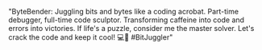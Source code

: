 "ByteBender: Juggling bits and bytes like a coding acrobat. Part-time debugger, full-time code sculptor. 
Transforming caffeine into code and errors into victories. If life's a puzzle, consider me the master solver. 
Let's crack the code and keep it cool! 💻🎩 #BitJuggler"
